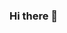 ### Hi there 👋

<!--
**rolroralra/rolroralra** is a ✨ _special_ ✨ repository because its `README.md` (this file) appears on your GitHub profile.

[![Hits](https://hits.seeyoufarm.com/api/count/incr/badge.svg?url=https%3A%2F%2Fgithub.com%2Frolroralra%2Fhit-counter&count_bg=%2379C83D&title_bg=%23555555&icon=&icon_color=%23E7E7E7&title=hits&edge_flat=false)](https://hits.seeyoufarm.com)

<img height="170" align="left" src="https://github-readme-stats.vercel.app/api?username=rolroralra&count_private=true&include_all_commits=true&theme=onedark" alt="rolroralra" />
<img src="https://github-readme-stats.vercel.app/api/top-langs/?username=rolroralra&layout=compact&theme=onedark" />

Here are some ideas to get you started:

- 🔭 I’m currently working on ...
- 🌱 I’m currently learning ...
- 👯 I’m looking to collaborate on ...
- 🤔 I’m looking for help with ...
- 💬 Ask me about ...
- 📫 How to reach me: ...
- 😄 Pronouns: ...
- ⚡ Fun fact: ...
-->

